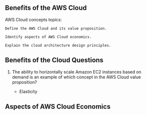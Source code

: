 ## Benefits of the AWS Cloud

AWS Cloud concepts topics:

    Define the AWS Cloud and its value proposition.

    Identify aspects of AWS Cloud economics.

    Explain the cloud architecture design principles.

## Benefits of the Cloud Questions

1. The ability to horizontally scale Amazon EC2 instances based on demand is an example of which concept in the AWS Cloud value proposition?

   - Elasticity

## Aspects of AWS Cloud Economics
